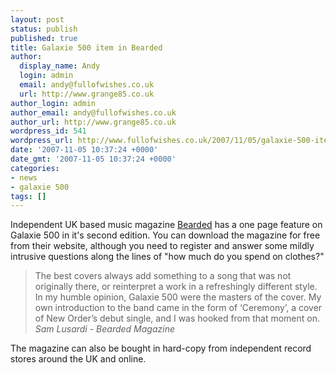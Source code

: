 ```yaml
---
layout: post
status: publish
published: true
title: Galaxie 500 item in Bearded
author:
  display_name: Andy
  login: admin
  email: andy@fullofwishes.co.uk
  url: http://www.grange85.co.uk
author_login: admin
author_email: andy@fullofwishes.co.uk
author_url: http://www.grange85.co.uk
wordpress_id: 541
wordpress_url: http://www.fullofwishes.co.uk/2007/11/05/galaxie-500-item-in-bearded/
date: '2007-11-05 10:37:24 +0000'
date_gmt: '2007-11-05 10:37:24 +0000'
categories:
- news
- galaxie 500
tags: []
---
```

<p>Independent UK based music magazine <a href="http://www.beardedmagazine.co.uk/index.php">Bearded</a> has a one page feature on Galaxie 500 in it's second edition. You can download the magazine for free from their website, although you need to register and answer some mildly intrusive questions along the lines of "how much do you spend on clothes?"</p>
<blockquote><p>The best covers always add something to a song that was not originally there, or reinterpret a work in a refreshingly different style. In my humble opinion, Galaxie 500 were the masters of the cover. My own introduction to the band came in the form of ‘Ceremony’, a cover of New Order’s debut single, and I was hooked from that moment on.<br/><em>Sam Lusardi - Bearded Magazine</em></p></blockquote>
<p>The magazine can also be bought in hard-copy from independent record stores around the UK and online.</p>

